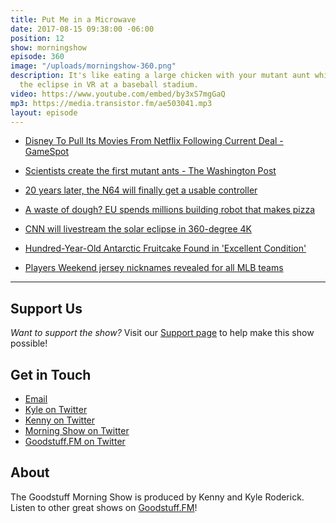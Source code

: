 ```yaml
---
title: Put Me in a Microwave
date: 2017-08-15 09:38:00 -06:00
position: 12
show: morningshow
episode: 360
image: "/uploads/morningshow-360.png"
description: It's like eating a large chicken with your mutant aunt while watching
  the eclipse in VR at a baseball stadium.
video: https://www.youtube.com/embed/by3xS7mgGaQ
mp3: https://media.transistor.fm/ae503041.mp3
layout: episode
---
```


* [Disney To Pull Its Movies From Netflix Following Current Deal - GameSpot](https://www.gamespot.com/articles/disney-to-pull-its-movies-from-netflix-following-c/1100-6452383/)

* [Scientists create the first mutant ants - The Washington Post](https://www.washingtonpost.com/news/speaking-of-science/wp/2017/08/10/scientists-create-the-first-mutant-ants/?utm_term=.190b469f6285)

* [20 years later, the N64 will finally get a usable controller](http://mashable.com/2017/08/10/n64-controller-kickstarter/#GLVfok3YRsqu)

* [A waste of dough? EU spends millions building robot that makes pizza](http://www.telegraph.co.uk/news/2017/08/11/waste-dough-eu-spends-millions-robot-makes-pizza/)

* [CNN will livestream the solar eclipse in 360-degree 4K](https://www.engadget.com/2017/08/14/cnn-solar-eclipse-360-degree-4k-livestream/)

* [Hundred-Year-Old Antarctic Fruitcake Found in 'Excellent Condition'](http://gizmodo.com/hundred-year-old-antarctic-fruitcake-found-in-excellent-1797718218)

* [Players Weekend jersey nicknames revealed for all MLB teams](https://www.si.com/mlb/2017/08/09/players-weekend-jersey-nicknames-mlb-teams)

---

## Support Us
*Want to support the show?* Visit our [Support page](https://goodstuff.fm/support) to help make this show possible!

## Get in Touch
* [Email](mailto:kyle@goodstuff.fm)
* [Kyle on Twitter](http://twitter.com/dogburps)
* [Kenny on Twitter](http://twitter.com/kennyaroderick)
* [Morning Show on Twitter](http://twitter.com/morningshowam)
* [Goodstuff.FM on Twitter](http://twitter.com/goodstufffm)

## About
The Goodstuff Morning Show is produced by Kenny and Kyle Roderick. Listen to other great shows on [Goodstuff.FM](http://goodstuff.fm/shows)!

